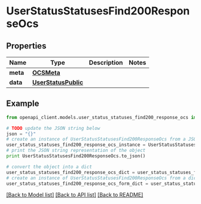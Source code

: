 # UserStatusStatusesFind200ResponseOcs


## Properties
Name | Type | Description | Notes
------------ | ------------- | ------------- | -------------
**meta** | [**OCSMeta**](OCSMeta.md) |  | 
**data** | [**UserStatusPublic**](UserStatusPublic.md) |  | 

## Example

```python
from openapi_client.models.user_status_statuses_find200_response_ocs import UserStatusStatusesFind200ResponseOcs

# TODO update the JSON string below
json = "{}"
# create an instance of UserStatusStatusesFind200ResponseOcs from a JSON string
user_status_statuses_find200_response_ocs_instance = UserStatusStatusesFind200ResponseOcs.from_json(json)
# print the JSON string representation of the object
print UserStatusStatusesFind200ResponseOcs.to_json()

# convert the object into a dict
user_status_statuses_find200_response_ocs_dict = user_status_statuses_find200_response_ocs_instance.to_dict()
# create an instance of UserStatusStatusesFind200ResponseOcs from a dict
user_status_statuses_find200_response_ocs_form_dict = user_status_statuses_find200_response_ocs.from_dict(user_status_statuses_find200_response_ocs_dict)
```
[[Back to Model list]](../README.md#documentation-for-models) [[Back to API list]](../README.md#documentation-for-api-endpoints) [[Back to README]](../README.md)


